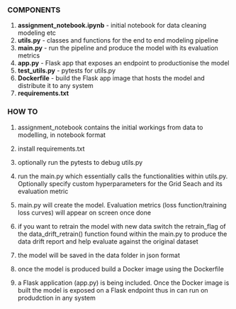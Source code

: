 ### COMPONENTS

1. **assignment_notebook.ipynb** - initial notebook for data cleaning modeling etc
2. **utils.py** - classes and functions for the end to end modeling pipeline
3. **main.py** - run the pipeline and produce the model with its evaluation metrics
4. **app.py** - Flask app that exposes an endpoint to productionise the model
5. **test_utils.py** - pytests for utils.py
6. **Dockerfile** - build the Flask app image that hosts the model and distribute it to any system
7. **requirements.txt** 

### HOW TO

1. assignment_notebook contains the initial workings from data to modelling, in notebook format

2. install requirements.txt

4. optionally run the pytests to debug utils.py

5. run the main.py which essentially calls the functionalities within utils.py. Optionally specify custom hyperparameters for the Grid Seach and its evaluation metric

6. main.py will create the model. Evaluation metrics (loss function/training loss curves) will appear on screen once done

7. if you want to retrain the model with new data switch the retrain_flag of the data_drift_retrain() function found within the main.py to produce the data drift report and help evaluate against the original dataset

8. the model will be saved in the data folder in json format

9. once the model is produced build a Docker image using the Dockerfile

10. a Flask application (app.py) is being included. Once the Docker image is built the model is exposed on a Flask endpoint thus in can run on produdction in any system
